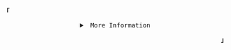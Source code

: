 <p align="left"><b>「</b></p>
  <details align="center">
<summary>
   <samp>&nbsp;More Information</samp>
  </summary>
  <br>
   <samp><sub>I might look like I’m doing nothing, but in my head, I’m quite busy.</sub></samp>
   <br />
   <br />
</details>
<p align="right"><b>」</b></p>